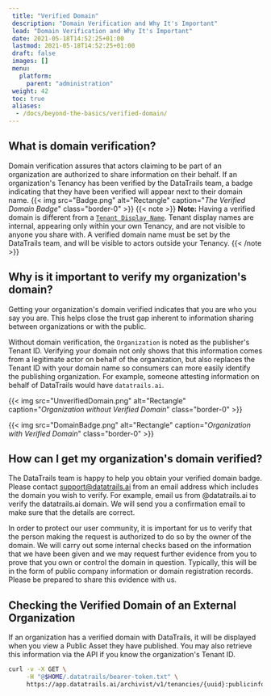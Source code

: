 ```yaml
---
 title: "Verified Domain"
 description: "Domain Verification and Why It's Important"
 lead: "Domain Verification and Why It's Important"
 date: 2021-05-18T14:52:25+01:00
 lastmod: 2021-05-18T14:52:25+01:00
 draft: false
 images: []
 menu:
   platform:
     parent: "administration"
 weight: 42
 toc: true
 aliases:
  - /docs/beyond-the-basics/verified-domain/
---
```


## What is domain verification?

Domain verification assures that actors claiming to be part of an organization are authorized to share information on their behalf. If an organization's Tenancy has been verified by the DataTrails team, a badge indicating that they have been verified will appear next to their domain name.
{{< img src="Badge.png" alt="Rectangle" caption="<em>The Verified Domain Badge</em>" class="border-0" >}}
{{< note >}}
**Note:** Having a verified domain is different from a [`Tenant Display Name`](/platform/administration/identity-and-access-management/#tenant-display-name). Tenant display names are internal, appearing only within your own Tenancy, and are not visible to anyone you share with. A verified domain name must be set by the DataTrails team, and will be visible to actors outside your Tenancy.
{{< /note >}}

## Why is it important to verify my organization's domain?

Getting your organization's domain verified indicates that you are who you say you are. This helps close the trust gap inherent to information sharing between organizations or with the public.

Without domain verification, the `Organization` is noted as the publisher's Tenant ID. Verifying your domain not only shows that this information comes from a legitimate actor on behalf of the organization, but also replaces the Tenant ID with your domain name so consumers can more easily identify the publishing organization. For example, someone attesting information on behalf of DataTrails would have `datatrails.ai`.

{{< img src="UnverifiedDomain.png" alt="Rectangle" caption="<em>Organization without Verified Domain</em>" class="border-0" >}}

{{< img src="DomainBadge.png" alt="Rectangle" caption="<em>Organization with Verified Domain</em>" class="border-0" >}}

## How can I get my organization's domain verified?

The DataTrails team is happy to help you obtain your verified domain badge. Please contact support@datatrails.ai from an email address which includes the domain you wish to verify. For example, email us from @datatrails.ai to verify the datatrails.ai domain. We will send you a confirmation email to make sure that the details are correct.

In order to protect our user community, it is important for us to verify that the person making the request is authorized to do so by the owner of the domain. We will carry out some internal checks based on the information that we have been given and we may request further evidence from you to prove that you own or control the domain in question. Typically, this will be in the form of public company information or domain registration records. Please be prepared to share this evidence with us.

## Checking the Verified Domain of an External Organization

If an organization has a verified domain with DataTrails, it will be displayed when you view a Public Asset they have published. You may also retrieve this information via the API if you know the organization's Tenant ID.

```bash
curl -v -X GET \
     -H "@$HOME/.datatrails/bearer-token.txt" \
     https://app.datatrails.ai/archivist/v1/tenancies/{uuid}:publicinfo
```
